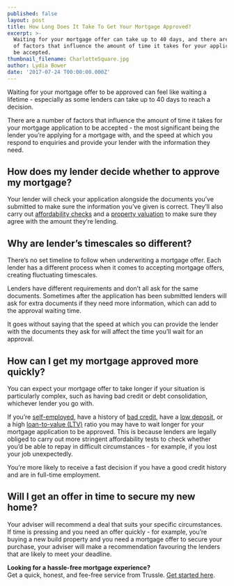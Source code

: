 ```yaml
---
published: false
layout: post
title: How Long Does It Take To Get Your Mortgage Approved?
excerpt: >-
  Waiting for your mortgage offer can take up to 40 days, and there are a number
  of factors that influence the amount of time it takes for your application to
  be accepted. 
thumbnail_filename: CharlotteSquare.jpg
author: Lydia Bower
date: '2017-07-24 T00:00:00.000Z'
---
```

Waiting for your mortgage offer to be approved can feel like waiting a lifetime - especially as some lenders can take up to 40 days to reach a decision.

There are a number of factors that influence the amount of time it takes for your mortgage application to be accepted - the most significant being the lender you’re applying for a mortgage with, and the speed at which you respond to enquiries and provide your lender with the information they need. 


## How does my lender decide whether to approve my mortgage? 
Your lender will check your application alongside the documents you’ve submitted to make sure the information you’ve given is correct. They’ll also carry out [affordability checks](https://trussle.com/blog/how-salary-affects-mortgage "affordability checks") and a [property valuation](https://trussle.com/blog/property-valuations-when-applying-for-a-mortgage "Property valuation") to make sure they agree with the amount they’re lending. 


## Why are lender’s timescales so different?
There’s no set timeline to follow when underwriting a mortgage offer. Each lender has a different process when it comes to accepting mortgage offers, creating fluctuating timescales. 

Lenders have different requirements and don’t all ask for the same documents. Sometimes after the application has been submitted lenders will ask for extra documents if they need more information, which can add to the approval waiting time.

It goes without saying that the speed at which you can provide the lender with the documents they ask for will affect the time you’ll wait for an approval.  


## How can I get my mortgage approved more quickly?
You can expect your mortgage offer to take longer if your situation is particularly complex, such as having bad credit or debt consolidation, whichever lender you go with. 

If you’re [self-employed](https://trussle.com/blog/getting-a-mortgage-self-employed), have a history of [bad credit](https://trussle.com/blog/getting-a-mortgage-with-bad-credit), have a [low deposit](https://trussle.com/blog/how-your-deposit-affects-your-mortgage-rate), or a high [loan-to-value (LTV)](https://trussle.com/blog/how-your-deposit-affects-your-mortgage-rate) ratio you may have to wait longer for your mortgage application to be approved. This is because lenders are legally obliged to carry out more stringent affordability tests to check whether you’d be able to repay in difficult circumstances - for example, if you lost your job unexpectedly. 

You’re more likely to receive a fast decision if you have a good credit history and are in full-time employment.


## Will I get an offer in time to secure my new home?
Your adviser will recommend a deal that suits your specific circumstances. If time is pressing and you need an offer quickly - for example, you’re buying a new build property and you need a mortgage offer to secure your purchase, your adviser will make a recommendation favouring the lenders that are likely to meet your deadline. 

**Looking for a hassle-free mortgage experience?**  
Get a quick, honest, and fee-free service from Trussle. [Get started here](https://trussle.com/?utm_source=blog&utm_medium=get-started-cta&utm_campaign=170503 "Get started with Trussle"). 
